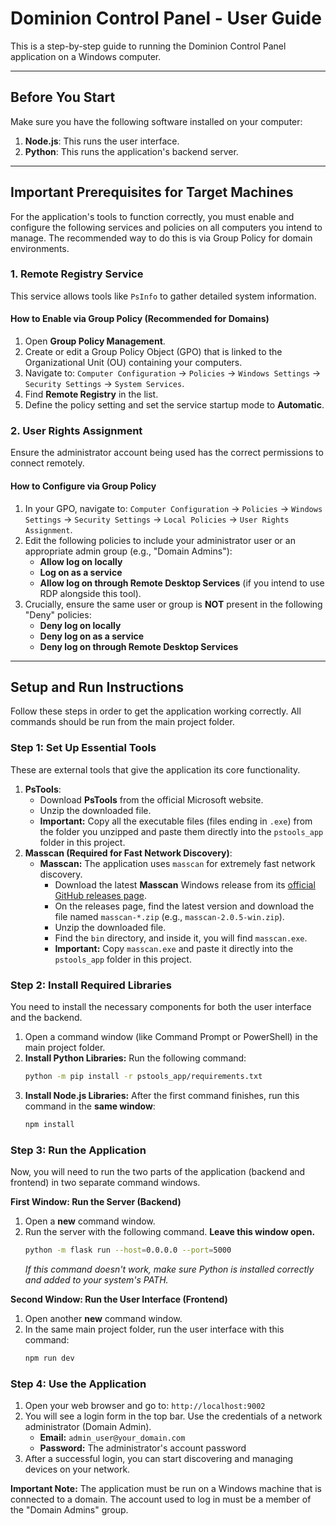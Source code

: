 # Dominion Control Panel - User Guide

This is a step-by-step guide to running the Dominion Control Panel application on a Windows computer.

---

## Before You Start

Make sure you have the following software installed on your computer:
1.  **Node.js**: This runs the user interface.
2.  **Python**: This runs the application's backend server.

---

## Important Prerequisites for Target Machines

For the application's tools to function correctly, you must enable and configure the following services and policies on all computers you intend to manage. The recommended way to do this is via Group Policy for domain environments.

### 1. Remote Registry Service

This service allows tools like `PsInfo` to gather detailed system information.

#### How to Enable via Group Policy (Recommended for Domains)

1.  Open **Group Policy Management**.
2.  Create or edit a Group Policy Object (GPO) that is linked to the Organizational Unit (OU) containing your computers.
3.  Navigate to: `Computer Configuration` -> `Policies` -> `Windows Settings` -> `Security Settings` -> `System Services`.
4.  Find **Remote Registry** in the list.
5.  Define the policy setting and set the service startup mode to **Automatic**.

### 2. User Rights Assignment

Ensure the administrator account being used has the correct permissions to connect remotely.

#### How to Configure via Group Policy

1.  In your GPO, navigate to: `Computer Configuration` -> `Policies` -> `Windows Settings` -> `Security Settings` -> `Local Policies` -> `User Rights Assignment`.
2.  Edit the following policies to include your administrator user or an appropriate admin group (e.g., "Domain Admins"):
    *   **Allow log on locally**
    *   **Log on as a service**
    *   **Allow log on through Remote Desktop Services** (if you intend to use RDP alongside this tool).
3.  Crucially, ensure the same user or group is **NOT** present in the following "Deny" policies:
    *   **Deny log on locally**
    *   **Deny log on as a service**
    *   **Deny log on through Remote Desktop Services**

---

## Setup and Run Instructions

Follow these steps in order to get the application working correctly. All commands should be run from the main project folder.

### Step 1: Set Up Essential Tools

These are external tools that give the application its core functionality.

1.  **PsTools**:
    *   Download **PsTools** from the official Microsoft website.
    *   Unzip the downloaded file.
    *   **Important:** Copy all the executable files (files ending in `.exe`) from the folder you unzipped and paste them directly into the `pstools_app` folder in this project.
2.  **Masscan (Required for Fast Network Discovery)**:
    *   **Masscan:** The application uses `masscan` for extremely fast network discovery.
        *   Download the latest **Masscan** Windows release from its [official GitHub releases page](https://github.com/robertdavidgraham/masscan/releases).
        *   On the releases page, find the latest version and download the file named `masscan-*.zip` (e.g., `masscan-2.0.5-win.zip`).
        *   Unzip the downloaded file.
        *   Find the `bin` directory, and inside it, you will find `masscan.exe`.
        *   **Important:** Copy `masscan.exe` and paste it directly into the `pstools_app` folder in this project.

### Step 2: Install Required Libraries

You need to install the necessary components for both the user interface and the backend.

1.  Open a command window (like Command Prompt or PowerShell) in the main project folder.
2.  **Install Python Libraries:** Run the following command:
    ```bash
    python -m pip install -r pstools_app/requirements.txt
    ```
3.  **Install Node.js Libraries:** After the first command finishes, run this command in the **same window**:
    ```bash
    npm install
    ```

### Step 3: Run the Application

Now, you will need to run the two parts of the application (backend and frontend) in two separate command windows.

**First Window: Run the Server (Backend)**

1.  Open a **new** command window.
2.  Run the server with the following command. **Leave this window open.**
    ```bash
    python -m flask run --host=0.0.0.0 --port=5000
    ```
    *If this command doesn't work, make sure Python is installed correctly and added to your system's PATH.*

**Second Window: Run the User Interface (Frontend)**

1.  Open another **new** command window.
2.  In the same main project folder, run the user interface with this command:
    ```bash
    npm run dev
    ```

### Step 4: Use the Application

1.  Open your web browser and go to: `http://localhost:9002`
2.  You will see a login form in the top bar. Use the credentials of a network administrator (Domain Admin).
    *   **Email:** `admin_user@your_domain.com`
    *   **Password:** The administrator's account password
3.  After a successful login, you can start discovering and managing devices on your network.

**Important Note:** The application must be run on a Windows machine that is connected to a domain. The account used to log in must be a member of the "Domain Admins" group.
